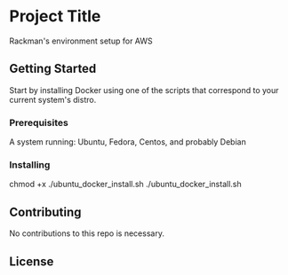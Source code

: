 # Project Title

Rackman's environment setup for AWS

## Getting Started

Start by installing Docker using one of the scripts that correspond to your current system's distro.

### Prerequisites

A system running:
Ubuntu,
Fedora,
Centos,
and probably Debian


### Installing

chmod +x ./ubuntu_docker_install.sh
./ubuntu_docker_install.sh

## Contributing

No contributions to this repo is necessary.

## License
